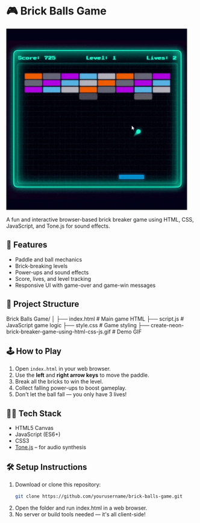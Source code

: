 # 🎮 Brick Balls Game

![Brick Breaker Gameplay](create-neon-brick-breaker-game-using-html-css-js.gif)

A fun and interactive browser-based brick breaker game using HTML, CSS, JavaScript, and Tone.js for sound effects.

## 🚀 Features

- Paddle and ball mechanics
- Brick-breaking levels
- Power-ups and sound effects
- Score, lives, and level tracking
- Responsive UI with game-over and game-win messages

## 📁 Project Structure

Brick Balls Game/ │ ├── index.html # Main game HTML ├── script.js # JavaScript game logic ├── style.css # Game styling ├── create-neon-brick-breaker-game-using-html-css-js.gif # Demo GIF


## 🕹️ How to Play

1. Open `index.html` in your web browser.
2. Use the **left** and **right arrow keys** to move the paddle.
3. Break all the bricks to win the level.
4. Collect falling power-ups to boost gameplay.
5. Don't let the ball fall — you only have 3 lives!

## 🧑‍💻 Tech Stack

- HTML5 Canvas
- JavaScript (ES6+)
- CSS3
- [Tone.js](https://tonejs.github.io/) – for audio synthesis

## 🛠️ Setup Instructions

1. Download or clone this repository:
   ```bash
   git clone https://github.com/yourusername/brick-balls-game.git
   
2. Open the folder and run index.html in a web browser.
3. No server or build tools needed — it's all client-side!
